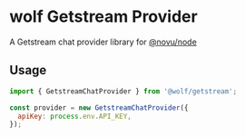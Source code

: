 # wolf Getstream Provider

A Getstream chat provider library for [@novu/node](https://github.com/tecklens/tk-wolf/)

## Usage

```javascript
import { GetstreamChatProvider } from '@wolf/getstream';

const provider = new GetstreamChatProvider({
  apiKey: process.env.API_KEY,
});
```
